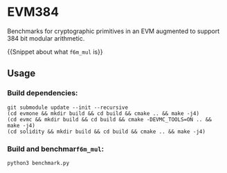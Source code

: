 # EVM384

Benchmarks for cryptographic primitives in an EVM augmented to support 384 bit modular arithmetic.

{{Snippet about what `f6m_mul` is}}

## Usage

### Build dependencies:
```
git submodule update --init --recursive
(cd evmone && mkdir build && cd build && cmake .. && make -j4)
(cd evmc && mkdir build && cd build && cmake -DEVMC_TOOLS=ON .. && make -j4)
(cd solidity && mkdir build && cd build && cmake .. && make -j4)
```

### Build and benchmar`f6m_mul`:
`python3 benchmark.py`
